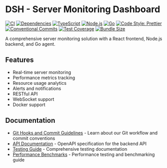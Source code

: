 # DSH - Server Monitoring Dashboard

[![CI](https://github.com/${REPO_OWNER}/dsh/actions/workflows/ci.yml/badge.svg)](https://github.com/${REPO_OWNER}/dsh/actions/workflows/ci.yml)
[![Dependencies](https://github.com/${REPO_OWNER}/dsh/actions/workflows/dependencies.yml/badge.svg)](https://github.com/${REPO_OWNER}/dsh/actions/workflows/dependencies.yml)
[![TypeScript](https://img.shields.io/badge/TypeScript-5.2-blue.svg)](https://www.typescriptlang.org/)
[![Node.js](https://img.shields.io/badge/Node.js-20.x-green.svg)](https://nodejs.org)
[![Go](https://img.shields.io/badge/Go-1.21-00ADD8.svg)](https://go.dev/)
[![Code Style: Prettier](https://img.shields.io/badge/code_style-prettier-ff69b4.svg)](https://github.com/prettier/prettier)
[![Conventional Commits](https://img.shields.io/badge/Conventional%20Commits-1.0.0-yellow.svg)](https://conventionalcommits.org)
[![Test Coverage](https://img.shields.io/badge/coverage-80%25-brightgreen.svg)](https://github.com/${REPO_OWNER}/dsh/actions)
[![Bundle Size](https://img.shields.io/bundlephobia/minzip/dsh)](https://bundlephobia.com/package/dsh)

A comprehensive server monitoring solution with a React frontend, Node.js backend, and Go agent.

## Features

- Real-time server monitoring
- Performance metrics tracking
- Resource usage analytics
- Alerts and notifications
- RESTful API
- WebSocket support
- Docker support

## Documentation

- [Git Hooks and Commit Guidelines](docs/git-hooks.md) - Learn about our Git workflow and commit conventions
- [API Documentation](backend/api-docs.yml) - OpenAPI specification for the backend API
- [Testing Guide](docs/testing.md) - Comprehensive testing documentation
- [Performance Benchmarks](docs/benchmarks.md) - Performance testing and benchmarking guide
